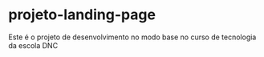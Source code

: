 # projeto-landing-page
Este é o projeto de desenvolvimento no modo base no curso de tecnologia da escola DNC
